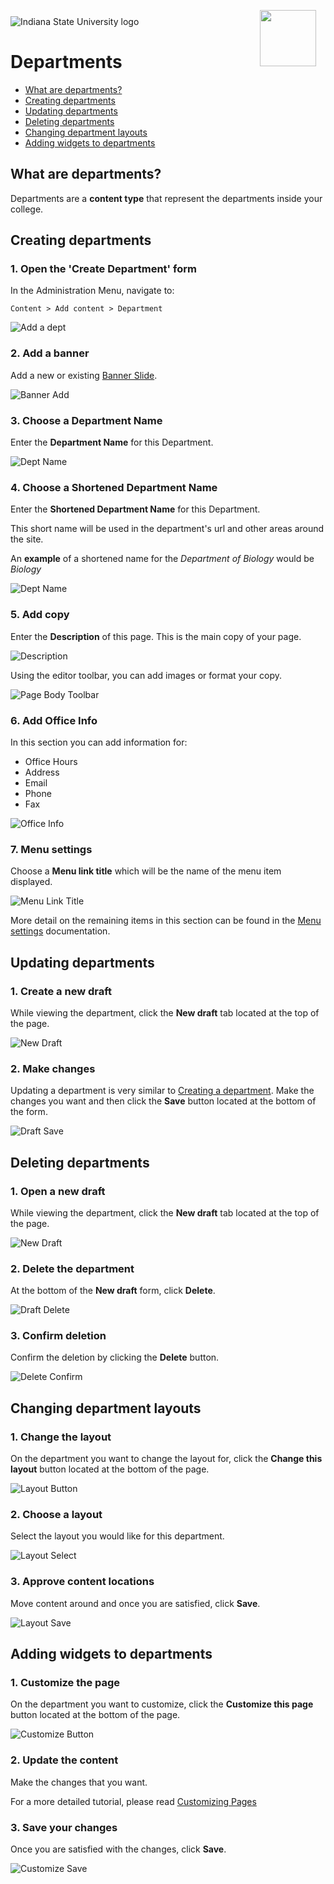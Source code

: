 <img class="logo" src="../../global_assets/images/IXM-Transparent-Vertical.jpg" style="float:right; margin:-10px 15px 0 0;" height="90" />
<img class="logo" src="../assets/images/isu_logo.png" alt="Indiana State University logo" />

# Departments

* [What are departments?](#what-are-departments)
* [Creating departments](#creating-departments)
* [Updating departments](#updating-departments)
* [Deleting departments](#deleting-departments)
* [Changing department layouts](#changing-department-layouts)
* [Adding widgets to departments](#adding-widgets-to-departments)

## What are departments?

Departments are a **content type** that represent the departments inside your college. 

## Creating departments

### 1. Open the 'Create Department' form
In the Administration Menu, navigate to:
	
	Content > Add content > Department
		
![Add a dept](../assets/images/DeptAdd.png "Add a dept")

### 2. Add a banner
Add a new or existing [Banner Slide](banner_slides.md).

![Banner Add](../assets/images/BannerAdd.png "Banner Add")

### 3. Choose a Department Name
Enter the **Department Name** for this Department.

![Dept Name](../assets/images/DepartmentName.png "DeptName")

### 4. Choose a Shortened Department Name
Enter the **Shortened Department Name** for this Department.

This short name will be used in the department's url and other areas around the site. 

An **example** of a shortened name for the <i>Department of Biology</i> would be <i>Biology</i>

![Dept Name](../assets/images/ShortenedDepartmentName.png "DeptName")

### 5. Add copy
Enter the **Description** of this page. This is the main copy of your page. 

![Description](../assets/images/Description.png "Description")

Using the editor toolbar, you can add images or format your copy.

![Page Body Toolbar](../assets/images/PageBodyToolbar.png "Page Body Toolbar")

### 6. Add Office Info

In this section you can add information for:

* Office Hours
* Address
* Email
* Phone
* Fax

![Office Info](../assets/images/OfficeInfo.png "Office Info")

### 7. Menu settings

Choose a **Menu link title** which will be the name of the menu item displayed.

![Menu Link Title](../assets/images/MenuLinkTitle.png "Menu Link Title")

More detail on the remaining items in this section can be found in the [Menu settings]() documentation.

## Updating departments

### 1. Create a new draft

While viewing the department, click the **New draft** tab located at the top of the page.

![New Draft](../assets/images/NewDraft.png "New Draft")

### 2. Make changes

Updating a department is very similar to [Creating a department](#creating-departments). Make the changes you want and then click the **Save** button located at the bottom of the form.

![Draft Save](../assets/images/DraftSave.png "Draft Save")

## Deleting departments

### 1. Open a new draft

While viewing the department, click the **New draft** tab located at the top of the page.

![New Draft](../assets/images/NewDraft.png "New Draft")

### 2. Delete the department

At the bottom of the **New draft** form, click **Delete**.

![Draft Delete](../assets/images/DraftDelete.png "Draft Delete")

### 3. Confirm deletion

Confirm the deletion by clicking the **Delete** button.

![Delete Confirm](../assets/images/DraftDeleteConfirm.png "Delete Confirm")

## Changing department layouts

### 1. Change the layout

On the department you want to change the layout for, click the **Change this layout** button located at the bottom of the page.

![Layout Button](../assets/images/LayoutButton.png "Layout Button")

### 2. Choose a layout

Select the layout you would like for this department.

![Layout Select](../assets/images/LayoutSelect.png "Layout Select")

### 3. Approve content locations

Move content around and once you are satisfied, click **Save**. 

![Layout Save](../assets/images/LayoutSave.png "Layout Save")

## Adding widgets to departments

### 1. Customize the page

On the department you want to customize, click the **Customize this page** button located at the bottom of the page.

![Customize Button](../assets/images/CustomizeButton.png "Customize Button")

### 2. Update the content

Make the changes that you want. 

For a more detailed tutorial, please read [Customizing Pages]()

### 3. Save your changes

Once you are satisfied with the changes, click **Save**. 

![Customize Save](../assets/images/CustomizeSave.png "Customize Save")
